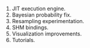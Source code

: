 1. JIT execution engine.
2. Bayesian probability fix.
3. Resampling experimentation.
4. SHM bindings.
5. Visualization improvements.
6. Tutorials.
